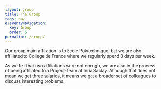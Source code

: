 ```yaml
---
layout: group
title: The Group
tags: nav
eleventyNavigation:
  key: Group
  order: 6
permalink: /group/
---
```


Our group main affiliation is to Ecole Polytechnique, but we are also affiliated to College de France where we regularly spend 3 days per week.

As we felt that two affiliations were not enough, we are also in the process of being affiliated to a Project-Team at Inria Saclay.
Although that does not mean we get three salaries, it means we get a broader set of colleagues to discuss interesting problems.
